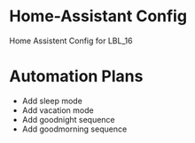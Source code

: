 # Home-Assistant Config

Home Assistent Config for LBL_16

# Automation Plans

- Add sleep mode
- Add vacation mode
- Add goodnight sequence
- Add goodmorning sequence
